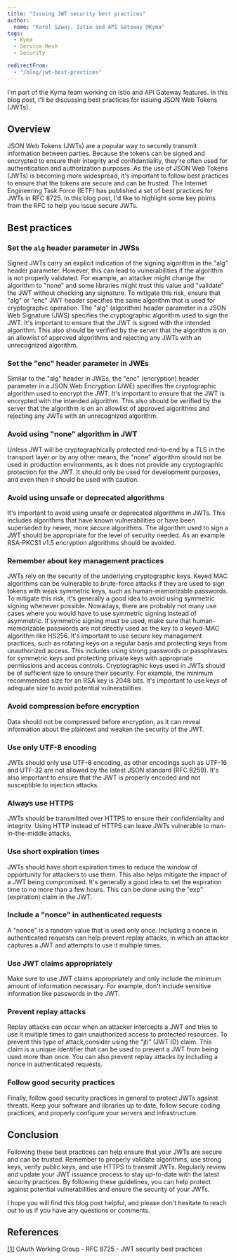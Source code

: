 ```yaml
---
title: "Issuing JWT security best practices"
author: 
  name: "Karol Szwaj, Istio and API Gateway @Kyma"
tags:
  - Kyma
  - Service Mesh
  - Security

redirectFrom:
  - "/blog/jwt-best-practices"
---
```


I'm part of the Kyma team working on Istio and API Gateway features. In this blog post, I'll be discussing best practices for issuing JSON Web Tokens (JWTs).

## Overview

JSON Web Tokens (JWTs) are a popular way to securely transmit information between parties. Because the tokens can be signed and encrypted to ensure their integrity and confidentiality, they're often used for authentication and authorization purposes.
As the use of JSON Web Tokens (JWTs) is becoming more widespread, it's important to follow best practices to ensure that the tokens are secure and can be trusted. The Internet Engineering Task Force (IETF) has published a set of best practices for JWTs in RFC 8725. In this blog post, I'd like to highlight some key points from the RFC to help you issue secure JWTs.

## Best practices

### Set the `alg` header parameter in JWSs

Signed JWTs carry an explicit indication of the signing algorithm in the "alg" header parameter. However, this can lead to vulnerabilities if the algorithm is not properly validated. For example, an attacker might change the algorithm to "none" and some libraries might trust this value and "validate" the JWT without checking any signature. To mitigate this risk, ensure that "alg" or "enc" JWT header specifies the same algorithm that is used for cryptographic operation.
The "alg" (algorithm) header parameter in a JSON Web Signature (JWS) specifies the cryptographic algorithm used to sign the JWT. It's important to ensure that the JWT is signed with the intended algorithm. This also should be verified by the server that the algorithm is on an allowlist of approved algorithms and rejecting any JWTs with an unrecognized algorithm.

### Set the "enc" header parameter in JWEs

Similar to the "alg" header in JWSs, the "enc" (encryption) header parameter in a JSON Web Encryption (JWE) specifies the cryptographic algorithm used to encrypt the JWT. It's important to ensure that the JWT is encrypted with the intended algorithm. This also should be verified by the server that the algorithm is on an allowlist of approved algorithms and rejecting any JWTs with an unrecognized algorithm.

### Avoid using "none" algorithm in JWT

Unless JWT will be cryptographically protected end-to-end by a TLS in the transport layer or by any other means, the "none" algorithm should not be used in production environments, as it does not provide any cryptographic protection for the JWT. It should only be used for development purposes, and even then it should be used with caution.

### Avoid using unsafe or deprecated algorithms

It's important to avoid using unsafe or deprecated algorithms in JWTs. This includes algorithms that have known vulnerabilities or have been superseded by newer, more secure algorithms.
The algorithm used to sign a JWT should be appropriate for the level of security needed. As an example RSA-PKCS1 v1.5 encryption algorithms should be avoided.

### Remember about key management practices

JWTs rely on the security of the underlying cryptographic keys. Keyed MAC algorithms can be vulnerable to brute-force attacks if they are used to sign tokens with weak symmetric keys, such as human-memorizable passwords. To mitigate this risk, it's generally a good idea to avoid using symmetric signing whenever possible. Nowadays, there are probably not many use cases where you would have to use symmetric signing instead of asymmetric. If symmetric signing must be used,  make sure that human-memorizable passwords are not directly used as the key to a keyed-MAC algorithm like HS256.
It's important to use secure key management practices, such as rotating keys on a regular basis and protecting keys from unauthorized access. This includes using strong passwords or passphrases for symmetric keys and protecting private keys with appropriate permissions and access controls. 
Cryptographic keys used in JWTs should be of sufficient size to ensure their security. For example, the minimum recommended size for an RSA key is 2048 bits. It's important to use keys of adequate size to avoid potential vulnerabilities.

### Avoid compression before encryption

Data should not be compressed before encryption, as it can reveal information about the plaintext and weaken the security of the JWT.

### Use only UTF-8 encoding

JWTs should only use UTF-8 encoding, as other encodings such as UTF-16 and UTF-32 are not allowed by the latest JSON standard (RFC 8259). It's also important to ensure that the JWT is properly encoded and not susceptible to injection attacks.

### Always use HTTPS

JWTs should be transmitted over HTTPS to ensure their confidentiality and integrity. Using HTTP instead of HTTPS can leave JWTs vulnerable to man-in-the-middle attacks.

### Use short expiration times 

JWTs should have short expiration times to reduce the window of opportunity for attackers to use them. This also helps mitigate the impact of a JWT being compromised. It's generally a good idea to set the expiration time to no more than a few hours. This can be done using the "exp" (expiration) claim in the JWT.

### Include a "nonce" in authenticated requests

A "nonce" is a random value that is used only once. Including a nonce in authenticated requests can help prevent replay attacks, in which an attacker captures a JWT and attempts to use it multiple times.

### Use JWT claims appropriately

Make sure to use JWT claims appropriately and only include the minimum amount of information necessary. For example, don't include sensitive information like passwords in the JWT.

### Prevent replay attacks

Replay attacks can occur when an attacker intercepts a JWT and tries to use it multiple times to gain unauthorized access to protected resources. To prevent this type of attack,consider using the "jti" (JWT ID) claim. This claim is a unique identifier that can be used to prevent a JWT from being used more than once.
You can also prevent replay attacks by including a nonce in authenticated requests.

### Follow good security practices

Finally, follow good security practices in general to protect JWTs against threats. Keep your software and libraries up to date, follow secure coding practices, and properly configure your servers and infrastructure.

## Conclusion

Following these best practices can help ensure that your JWTs are secure and can be trusted. Remember to properly validate algorithms, use strong keys, verify public keys, and use HTTPS to transmit JWTs. Regularly review and update your JWT issuance process to stay up-to-date with the latest security practices.
By following these guidelines, you can help protect against potential vulnerabilities and ensure the security of your JWTs. 

I hope you will find this blog post helpful, and please don't hesitate to reach out to us if you have any questions or comments.

## References

[[1]](https://datatracker.ietf.org/doc/html/rfc8725) OAuth Working Group - RFC 8725 - JWT security best practices
